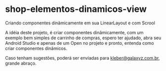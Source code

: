 # shop-elementos-dinamicos-view
Criando componentes dinâmicamente em sua LinearLayout e com Scrool

A idéia deste projeto, é criar componentes dinâmicamente, com um exemplo bem simples de carrinho de compras, 
espero ter ajudado, abra seu Android Studio e apenas de um Open no projeto e pronto, entenda como criar componentes dinâmicos. 

Caso tenham sugestões, poderá ser enviadas para kleber@galaxyz.com.br, grande abraço.
